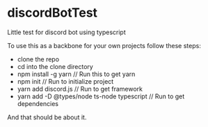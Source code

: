 # discordBotTest
Little test for discord bot using typescript


To use this as a backbone for your own projects follow these steps:

 - clone the repo
 - cd into the clone directory
 - npm install -g yarn                        // Run this to get yarn
 - npm init                                   // Run to initialize project
 - yarn add discord.js                        // Run to get framework
 - yarn add -D @types/node ts-node typescript // Run to get dependencies

And that should be about it.
